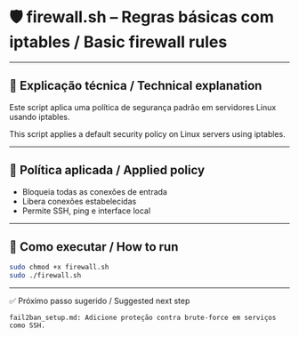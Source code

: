 # 🛡️ firewall.sh – Regras básicas com iptables / Basic firewall rules

---

## 📝 Explicação técnica / Technical explanation

Este script aplica uma política de segurança padrão em servidores Linux usando iptables.

This script applies a default security policy on Linux servers using iptables.

---

## 🔐 Política aplicada / Applied policy

- Bloqueia todas as conexões de entrada
- Libera conexões estabelecidas
- Permite SSH, ping e interface local

---

## 🚀 Como executar / How to run

```bash
sudo chmod +x firewall.sh
sudo ./firewall.sh
```
---

✅ Próximo passo sugerido / Suggested next step

    fail2ban_setup.md: Adicione proteção contra brute-force em serviços como SSH.

